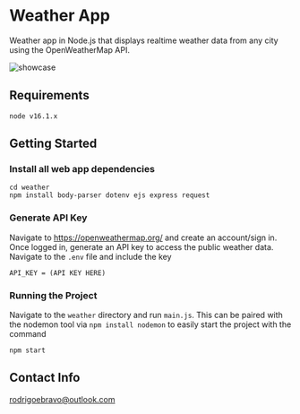 # Weather App
Weather app in Node.js that displays realtime weather data from any city using the OpenWeatherMap API.

![showcase](https://user-images.githubusercontent.com/89810908/149850177-55a81ae5-2509-4a3b-bb8a-7290ac118e21.PNG)

## Requirements
```
node v16.1.x
```

## Getting Started
### Install all web app dependencies
```
cd weather
npm install body-parser dotenv ejs express request
```
### Generate API Key
Navigate to https://openweathermap.org/ and create an account/sign in. 
Once logged in, generate an API key to access the public weather data.
Navigate to the ``.env`` file and include the key
```
API_KEY = (API KEY HERE)
```

### Running the Project
Navigate to the `weather` directory and run `main.js`. This can be paired
with the nodemon tool via `npm install nodemon` to easily start the project with the command
```
npm start
```

## Contact Info
rodrigoebravo@outlook.com


